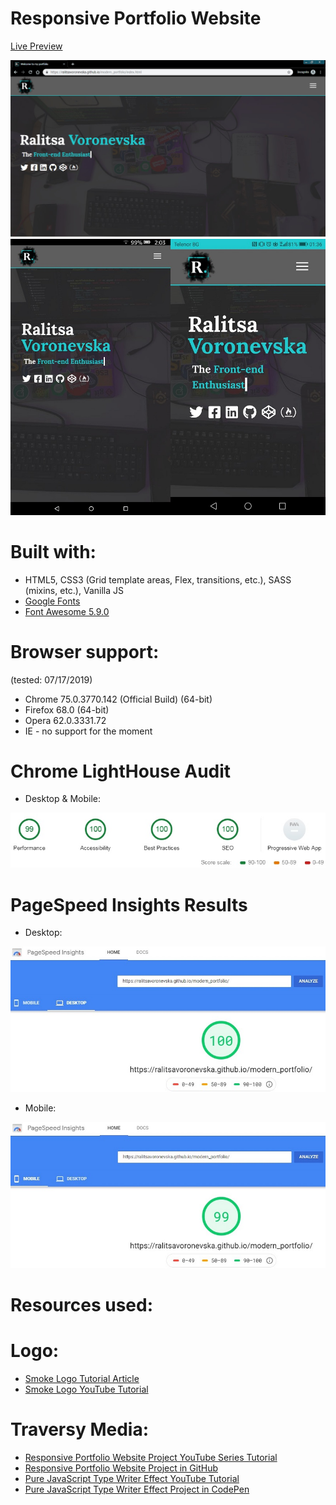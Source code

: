 # Responsive Portfolio Website
[Live Preview](https://ralitsavoronevska.github.io/modern_portfolio/)

<img src="dist/img/modern_portfolio_desktop_preview.jpg" />
<img src="dist/img/modern_portfolio_tablet_&_mobile_preview.jpg"/>

# Built with:
* HTML5, CSS3 (Grid template areas, Flex, transitions, etc.), SASS (mixins, etc.), Vanilla JS
* [Google Fonts](https://fonts.google.com/)
* [Font Awesome 5.9.0](https://fontawesome.com/changelog/latest)

# Browser support: 
(tested: 07/17/2019)
* Chrome 75.0.3770.142 (Official Build) (64-bit)
* Firefox 68.0 (64-bit)
* Opera 62.0.3331.72
* IE - no support for the moment 

# Chrome LightHouse Audit

* Desktop & Mobile:
<img src="dist/img/modern_portfolio_desktop_&_mobile_LightHouse_Audit.jpg" />

# PageSpeed Insights Results

* Desktop:
<img src="dist/img/PageSpeed_Insights_desktop.jpg" />

* Mobile:
<img src="dist/img/PageSpeed_Insights_mobile.jpg" />

# Resources used:

# Logo:
* [Smoke Logo Tutorial Article](http://dezcorb.com/how-to-create-a-smoke-logo-in-photoshop-cs6-smoke-alphabet-logo/) 
* [Smoke Logo YouTube Tutorial](https://www.youtube.com/watch?time_continue=1&v=BuDmeErQXqQ) 

# Traversy Media:
* [Responsive Portfolio Website Project YouTube Series Tutorial](https://www.youtube.com/watch?v=gYzHS-n2gqU&list=PLillGF-RfqbYoGoCjKoMOkVznV6aSXKzU) 
* [Responsive Portfolio Website Project in GitHub](https://github.com/bradtraversy/modern_portfolio)
* [Pure JavaScript Type Writer Effect YouTube Tutorial](https://www.youtube.com/watch?v=POX3dT-pB4E)
* [Pure JavaScript Type Writer Effect Project in CodePen](https://codepen.io/bradtraversy/pen/jeNjwP)
